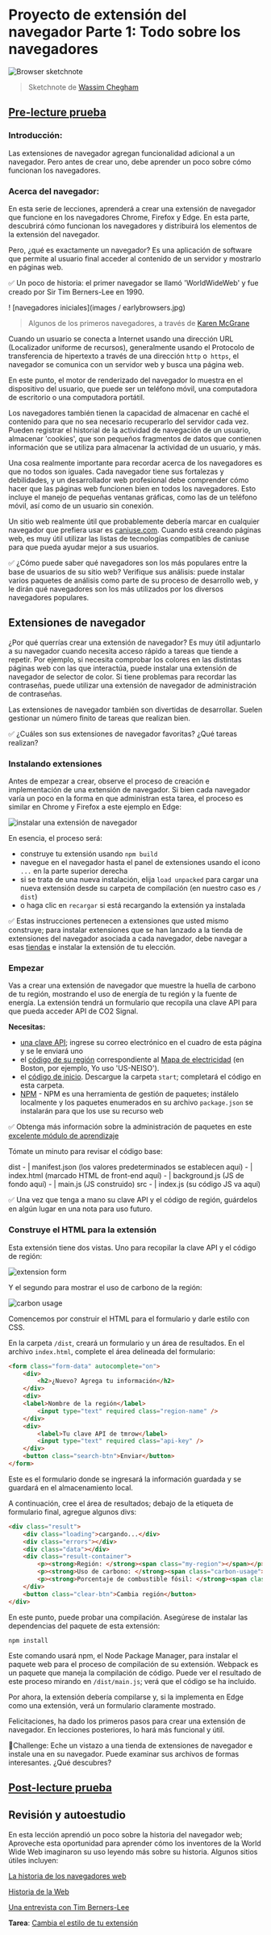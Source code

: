 # Proyecto de extensión del navegador Parte 1: Todo sobre los navegadores

![Browser sketchnote](images/sketchnote.jpg)
> Sketchnote de [Wassim Chegham](https://dev.to/wassimchegham/ever-wondered-what-happens-when-you-type-in-a-url-in-an-address-bar-in-a-browser-3dob)

## [Pre-lecture prueba](.github/pre-lecture-quiz.md)

### Introducción:

Las extensiones de navegador agregan funcionalidad adicional a un navegador. Pero antes de crear uno, debe aprender un poco sobre cómo funcionan los navegadores.

### Acerca del navegador:

En esta serie de lecciones, aprenderá a crear una extensión de navegador que funcione en los navegadores Chrome, Firefox y Edge. En esta parte, descubrirá cómo funcionan los navegadores y distribuirá los elementos de la extensión del navegador.

Pero, ¿qué es exactamente un navegador? Es una aplicación de software que permite al usuario final acceder al contenido de un servidor y mostrarlo en páginas web.

✅ Un poco de historia: el primer navegador se llamó 'WorldWideWeb' y fue creado por Sir Tim Berners-Lee en 1990.

! [navegadores iniciales](images / earlybrowsers.jpg)
> Algunos de los primeros navegadores, a través de [Karen McGrane](https://www.slideshare.net/KMcGrane/week-4-ixd-history-personal-computing)

Cuando un usuario se conecta a Internet usando una dirección URL (Localizador uniforme de recursos), generalmente usando el Protocolo de transferencia de hipertexto a través de una dirección `http` o` https`, el navegador se comunica con un servidor web y busca una página web.

En este punto, el motor de renderizado del navegador lo muestra en el dispositivo del usuario, que puede ser un teléfono móvil, una computadora de escritorio o una computadora portátil.

Los navegadores también tienen la capacidad de almacenar en caché el contenido para que no sea necesario recuperarlo del servidor cada vez. Pueden registrar el historial de la actividad de navegación de un usuario, almacenar 'cookies', que son pequeños fragmentos de datos que contienen información que se utiliza para almacenar la actividad de un usuario, y más.

Una cosa realmente importante para recordar acerca de los navegadores es que no todos son iguales. Cada navegador tiene sus fortalezas y debilidades, y un desarrollador web profesional debe comprender cómo hacer que las páginas web funcionen bien en todos los navegadores. Esto incluye el manejo de pequeñas ventanas gráficas, como las de un teléfono móvil, así como de un usuario sin conexión.

Un sitio web realmente útil que probablemente debería marcar en cualquier navegador que prefiera usar es [caniuse.com](https://www.caniuse.com). Cuando está creando páginas web, es muy útil utilizar las listas de tecnologías compatibles de caniuse para que pueda ayudar mejor a sus usuarios.

✅ ¿Cómo puede saber qué navegadores son los más populares entre la base de usuarios de su sitio web? Verifique sus análisis: puede instalar varios paquetes de análisis como parte de su proceso de desarrollo web, y le dirán qué navegadores son los más utilizados por los diversos navegadores populares.

## Extensiones de navegador

¿Por qué querrías crear una extensión de navegador? Es muy útil adjuntarlo a su navegador cuando necesita acceso rápido a tareas que tiende a repetir. Por ejemplo, si necesita comprobar los colores en las distintas páginas web con las que interactúa, puede instalar una extensión de navegador de selector de color. Si tiene problemas para recordar las contraseñas, puede utilizar una extensión de navegador de administración de contraseñas.

Las extensiones de navegador también son divertidas de desarrollar. Suelen gestionar un número finito de tareas que realizan bien.

✅ ¿Cuáles son sus extensiones de navegador favoritas? ¿Qué tareas realizan?

### Instalando extensiones

Antes de empezar a crear, observe el proceso de creación e implementación de una extensión de navegador. Si bien cada navegador varía un poco en la forma en que administran esta tarea, el proceso es similar en Chrome y Firefox a este ejemplo en Edge:

![instalar una extensión de navegador](images/install-on-edge.png)

En esencia, el proceso será:

- construye tu extensión usando `npm build`
- navegue en el navegador hasta el panel de extensiones usando el icono `...` en la parte superior derecha
- si se trata de una nueva instalación, elija `load unpacked` para cargar una nueva extensión desde su carpeta de compilación (en nuestro caso es `/ dist`)
- o haga clic en `recargar` si está recargando la extensión ya instalada

✅ Estas instrucciones pertenecen a extensiones que usted mismo construye; para instalar extensiones que se han lanzado a la tienda de extensiones del navegador asociada a cada navegador, debe navegar a esas [tiendas](https://microsoftedge.microsoft.com/addons/Microsoft-Edge-Extensions-Home) e instalar la extensión de tu elección.


### Empezar

Vas a crear una extensión de navegador que muestre la huella de carbono de tu región, mostrando el uso de energía de tu región y la fuente de energía. La extensión tendrá un formulario que recopila una clave API para que pueda acceder
API de CO2 Signal.

**Necesitas:**

- [una clave API](https://www.co2signal.com/); ingrese su correo electrónico en el cuadro de esta página y se le enviará uno
- el [código de su región](http://api.electricitymap.org/v3/zones) correspondiente al [Mapa de electricidad](https://www.electricitymap.org/map) (en Boston, por ejemplo, Yo uso 'US-NEISO').
- el [código de inicio](../inicio). Descargue la carpeta `start`; completará el código en esta carpeta.
- [NPM](https://www.npmjs.com) - NPM es una herramienta de gestión de paquetes; instálelo localmente y los paquetes enumerados en su archivo `package.json` se instalarán para que los use su recurso web

✅ Obtenga más información sobre la administración de paquetes en este [excelente módulo de aprendizaje](https://docs.microsoft.com/en-us/learn/modules/create-nodejs-project-dependencies/)

Tómate un minuto para revisar el código base:

dist
     - | manifest.json (los valores predeterminados se establecen aquí)
     - | index.html (marcado HTML de front-end aquí)
     - | background.js (JS de fondo aquí)
     - | main.js (JS construido)
src
     - | index.js (su código JS va aquí)

✅ Una vez que tenga a mano su clave API y el código de región, guárdelos en algún lugar en una nota para uso futuro.

### Construye el HTML para la extensión

Esta extensión tiene dos vistas. Uno para recopilar la clave API y el código de región:

![extension form](1.png)

Y el segundo para mostrar el uso de carbono de la región:

![carbon usage](2.png)

Comencemos por construir el HTML para el formulario y darle estilo con CSS.

En la carpeta `/dist`, creará un formulario y un área de resultados. En el archivo `index.html`, complete el área delineada del formulario:


```HTML
<form class="form-data" autocomplete="on">
	<div>
		<h2>¿Nuevo? Agrega tu información</h2>
	</div>
	<div>
	<label>Nombre de la región</label>
		<input type="text" required class="region-name" />
	</div>
	<div>
		<label>Tu clave API de tmrow</label>
		<input type="text" required class="api-key" />
	</div>
	<button class="search-btn">Enviar</button>
</form>	
```
Este es el formulario donde se ingresará la información guardada y se guardará en el almacenamiento local.

A continuación, cree el área de resultados; debajo de la etiqueta de formulario final, agregue algunos divs:

```HTML
<div class="result">
	<div class="loading">cargando...</div>
	<div class="errors"></div>
	<div class="data"></div>
	<div class="result-container">
		<p><strong>Región: </strong><span class="my-region"></span></p>
		<p><strong>Uso de carbono: </strong><span class="carbon-usage"></span></p>
		<p><strong>Porcentaje de combustible fósil: </strong><span class="fossil-fuel"></span></p>
	</div>
	<button class="clear-btn">Cambia región</button>
</div>
```
En este punto, puede probar una compilación. Asegúrese de instalar las dependencias del paquete de esta extensión:

```
npm install
```

Este comando usará npm, el Node Package Manager, para instalar el paquete web para el proceso de compilación de su extensión. Webpack es un paquete que maneja la compilación de código. Puede ver el resultado de este proceso mirando en `/dist/main.js`; verá que el código se ha incluido.

Por ahora, la extensión debería compilarse y, si la implementa en Edge como una extensión, verá un formulario claramente mostrado.

Felicitaciones, ha dado los primeros pasos para crear una extensión de navegador. En lecciones posteriores, lo hará más funcional y útil.

🚀Challenge: Eche un vistazo a una tienda de extensiones de navegador e instale una en su navegador. Puede examinar sus archivos de formas interesantes. ¿Qué descubres?


## [Post-lecture prueba](.github/post-lecture-quiz.md)

## Revisión y autoestudio

En esta lección aprendió un poco sobre la historia del navegador web; Aproveche esta oportunidad para aprender cómo los inventores de la World Wide Web imaginaron su uso leyendo más sobre su historia. Algunos sitios útiles incluyen:

[La historia de los navegadores web](https://www.mozilla.org/en-US/firefox/browsers/browser-history/)

[Historia de la Web](https://webfoundation.org/about/vision/history-of-the-web/)

[Una entrevista con Tim Berners-Lee](https://www.theguardian.com/technology/2019/mar/12/tim-berners-lee-on-30-years-of-the-web-if-we-sueñe-un-poco-podemos-conseguir-la-web-que-queremos)

**Tarea**: [Cambia el estilo de tu extensión](assignment.md)

